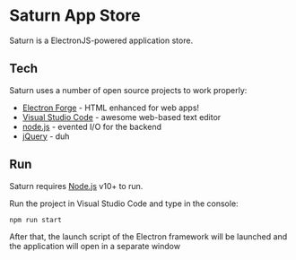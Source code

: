 # Saturn App Store
                                               
                                                                  
Saturn is a ElectronJS-powered application store.


## Tech

Saturn uses a number of open source projects to work properly:

- [Electron Forge] - HTML enhanced for web apps!
- [Visual Studio Code] - awesome web-based text editor
- [node.js] - evented I/O for the backend
- [jQuery] - duh


## Run

Saturn requires [Node.js](https://nodejs.org/) v10+ to run.

Run the project in Visual Studio Code and type in the console:

```sh
npm run start
```

After that, the launch script of the Electron framework will be launched and the application will open in a separate window



   [Visual Studio Code]: <http://code.visualstudio.com/>
   [Electron Forge]: <http://electronjs.org>
   [node.js]: <http://nodejs.org>
   [jQuery]: <http://jquery.com>


   [PlDb]: <https://github.com/joemccann/dillinger/tree/master/plugins/dropbox/README.md>
   [PlGh]: <https://github.com/joemccann/dillinger/tree/master/plugins/github/README.md>
   [PlGd]: <https://github.com/joemccann/dillinger/tree/master/plugins/googledrive/README.md>
   [PlOd]: <https://github.com/joemccann/dillinger/tree/master/plugins/onedrive/README.md>
   [PlMe]: <https://github.com/joemccann/dillinger/tree/master/plugins/medium/README.md>
   [PlGa]: <https://github.com/RahulHP/dillinger/blob/master/plugins/googleanalytics/README.md>
